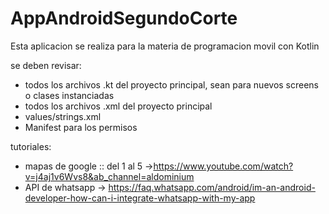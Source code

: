 # AppAndroidSegundoCorte
Esta aplicacion se realiza para la materia de programacion movil con Kotlin

se deben revisar:
- todos los archivos .kt del proyecto principal, sean para nuevos screens o clases instanciadas
- todos los archivos .xml del proyecto principal
- values/strings.xml
- Manifest para los permisos

tutoriales:
 - mapas de google :: del 1 al 5 ->https://www.youtube.com/watch?v=j4aj1v6Wvs8&ab_channel=aldominium
 - API de whatsapp -> https://faq.whatsapp.com/android/im-an-android-developer-how-can-i-integrate-whatsapp-with-my-app
